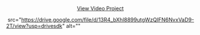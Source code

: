 
<p align="center"><a href="https://drive.google.com/file/d/13KatwkZ5ycAyqeaFysbhKbDPO3_gtKQs/view?usp=drivesdk"> View Video Project </a></p>

<img> src="https://drive.google.com/file/d/13R4_bXhl8899utgWzQIFN6NvxVaD9-2T/view?usp=drivesdk" alt=""  </img>
 
